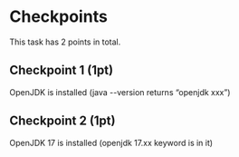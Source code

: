 # Checkpoints

This task has 2 points in total. 

## Checkpoint 1 (1pt)

OpenJDK is installed (java --version returns “openjdk xxx”)

## Checkpoint 2 (1pt)

OpenJDK 17 is installed (openjdk 17.xx keyword is in it)
